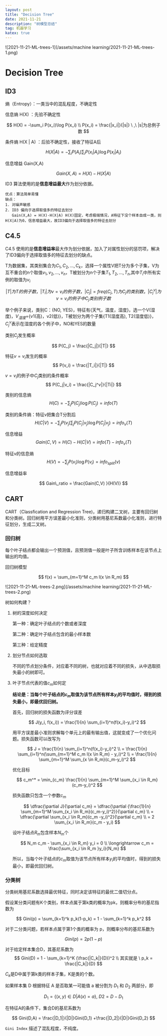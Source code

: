 ```yaml
---
layout: post
title: "Decision Tree"
date: 2021-11-21
description: "树模型总结"
tag: 机器学习
katex: true
---
```


![2021-11-21-ML-trees-1](/assets/machine learning/2021-11-21-ML-trees-1.png)

# Decision Tree

## ID3

熵（Entropy）：一类当中的混乱程度，不确定性

信息熵 H(X) ：先验不确定性

$$
H(X) = -\sum_i P(x_i)\log P(x_i) \\
P(x_i) = \frac{|x_i|}{|s|} \ ,\ |s|为总例子数
$$

条件熵  H(X | A) ：后验不确定性，接收了特征A后


$$
H(X|A) = -\sum_i P(A_i) \sum_i P(x_i|A_i) \log P(x_i|A_i)
$$

信息增益 Gain(X,A)

$$
Gain(X,A) = H(X) - H(X | A)
$$

ID3 算法使用的是**信息增益最大**作为划分依据。

```
优点：算法简单易懂
缺点：
1. 对噪声敏感
2. ID3 偏向于选择取值多的特征去划分
   Gain(X,A) = H(X)-H(X|A) H(X)固定，考虑极端情况，A特征下没个样本自成一类，则H(X|A)为0，信息增益最大，故ID3偏向于选择取值多的特征去划分
```

## C4.5

C4.5 使用的是**信息增益率**最大作为划分依据，加入了对属性划分的惩罚项，解决了ID3偏向于选择取值多的特征去划分的缺点。

T为数据集，其类别集合为${C_1,C_2,\dots ,C_k}$，选择一个属性V把T分为多个子集，V为互不重合的n个取值$v_1,v_2,\dots ,v_n$，T被划分为n个子集$T_1,T_2, \dots ,T_n$,其中$T_i$中所有实例的取值为$v_i$

$$
|T|为T的例子数， |T_i| 为 v=v_i的例子数，|C_j|=freq(C_j, T) 为 C_j 的类别数，|C_j^v| 为 v=v_i 的例子中 C_j 类别例子数
$$


举个例子来说，类别C：{NO, YES}，特征有{天气，温度，湿度}，选一个V(湿度)，$V_{湿度}$={v1(高)，v2(低)}，T被划分为两个子集{T1(湿度高), T2(湿度低)}，$C_j^v$表示在湿度的各个例子中，NO和YES的数量

类别$C_j$发生概率

$$
P(C_j) = \frac{|C_j|}{|T|}
$$

特征$v=v_i$发生的概率
$$
P(v_i) = \frac{|T_i|}{|T|}
$$

$v=v_i$的例子中$C_j$类别的条件概率
$$
P(C_j|v_i) = \frac{|C_j^v|}{|Ti|}
$$

类别的信息熵
$$
H(C) = -\sum_j P(C_j) \log P(C_j) = info(T)
$$

类别的条件熵：特征v把集合T分割后
$$
H(C|V) = -\sum_j P(v_j) \sum_j P(C_j|v_j) \log P(C_j|v_j)=info_v(T)
$$

信息增益
$$
Gain(C,V) = H(C) - H(C|V) = info(T) - info_v(T)
$$

特征v的信息熵
$$
H(V) = -\sum_j P(v_i) \log P(v_i) = info_{split}(v)
$$

信息增益率

$$
Gain\_ratio = \frac{Gain(C,V) }{H(V)}
$$

## CART

CART（Classfication and Regression Tree)，递归构建二叉树，主要有回归树和分类树。回归树用平方误差最小化准则，分类树用基尼系数最小化准则，进行特征划分，生成二叉树。

### 回归树

每个叶子结点都会输出一个预测值，且预测值一般是叶子所含训练样本在该节点上输出的均值。

回归树模型

$$
f(x) = \sum_{m=1}^M c_m I(x \in R_m)
$$

![2021-11-21-ML-trees-2.png](/assets/machine learning/2021-11-21-ML-trees-2.png)

树如何构建？

1. 树的深度如何决定

   第一种：确定叶子结点的个数或者深度

   第二种：确定叶子结点包含的最小样本数

   第三种：给定精度

2. 划分节点如何选取

   不同的节点划分条件，对应着不同的树，也就对应着不同的损失，从中选取损失最小的树即可。

3. 叶子节点代表的值$c_m$如何定

   **结论是：当每个叶子结点的$c_m$取值为该节点所有样本$y_i$的平均值时，得到的损失最小，即最优回归树。**

   首先，回归树的损失函数为评分误差
   
   $$
   J(y_i, f(x_i)) = \frac{1}{n} \sum_{i=1}^n(f(x_i)-y_i)^2
   $$
   
   用平方误差最小准则求解每个单元上的最有输出值，这就变成了一个优化问题。损失函数可以改写为
   
   $$
   J = \frac{1}{n} \sum_{i=1}^n(f(x_i)-y_i)^2 
   \\ = \frac{1}{n} \sum_{i=1}^n(\sum_{m=1}^M c_m I(x \in R_m) - y_i)^2 
   \\ = \frac{1}{n} \sum_{m=1}^M \sum_{x \in R_m}(c_m-y_i)^2
   $$
   
   优化目标
   
   $$
   c_m^* = \min_{c_m} \frac{1}{n} \sum_{m=1}^M \sum_{x_i \in R_m}(c_m-y_i)^2
   $$
   
   损失函数只包含一个参数$c_m$
   
   $$
   \dfrac{\partial J}{\partial c_m} = \dfrac{\partial  {\frac{1}{n} \sum_{m=1}^M \sum_{x_i \in R_m}(c_m-y_i)^2}}{\partial c_m}
   \\ = \dfrac{\partial \sum_{x_i \in R_m}(c_m -y_i)^2}{\partial c_m}
   \\ = 2 \sum_{x_i \in R_m}(c_m - y_i)
   $$
   
   设叶子结点$R_m$包含样本$N_m$个
   
   $$
   N_m c_m - \sum_{x_i \in R_m} y_i = 0
   \\ \longrightarrow c_m = \frac{\sum_{x_i \in R_m }y_i}{N_m}
   $$
   
   所以，当每个叶子结点的$c_m$取值为该节点所有样本$y_i$的平均值时，得到的损失最小，即最优回归树。

   

### 分类树

分类树用基尼系数选择最优特征，同时决定该特征的最优二值切分点。

假设某分类问题有K个类别，样本点属于第k类的概率为pk，则概率分布的基尼指数为

$$
Gini(p) = \sum_{k=1}^k p_k(1-p_k) = 1 - \sum_{k=1}^k p_k^2
$$

对于二分类问题，若样本点属于第1个类的概率为 p，则概率分布的基尼系数为

$$
Gini(p) = 2p(1-p)
$$

对于给定样本集合D，其基尼系数为
$$
Gini(D) = 1 - \sum_{k=1}^K (\frac{|C_k|}{D})^2 \\
其实就是 \ p_k = \frac{|C_k|}{D}
$$

$C_k$是D中属于第k类的样本子集，K是类的个数。

如果样本集 D 根据特征 A 是否取某一可能值 a 被分割为 $D_1$ 和 $D_2$ 两部分，即

$$
D_1 = \{ (x,y) \in D|A(x) = a \}, \ D2 = D-D_1
$$

在特征A的条件下，集合D的基尼系数为

$$
Gini(D,A) = \frac{|D_1|}{|D|}Gini(D_1) +\frac{|D_2|}{|D|}Gini(D_2)
$$

`Gini Index` 描述了混乱程度，不纯度。











